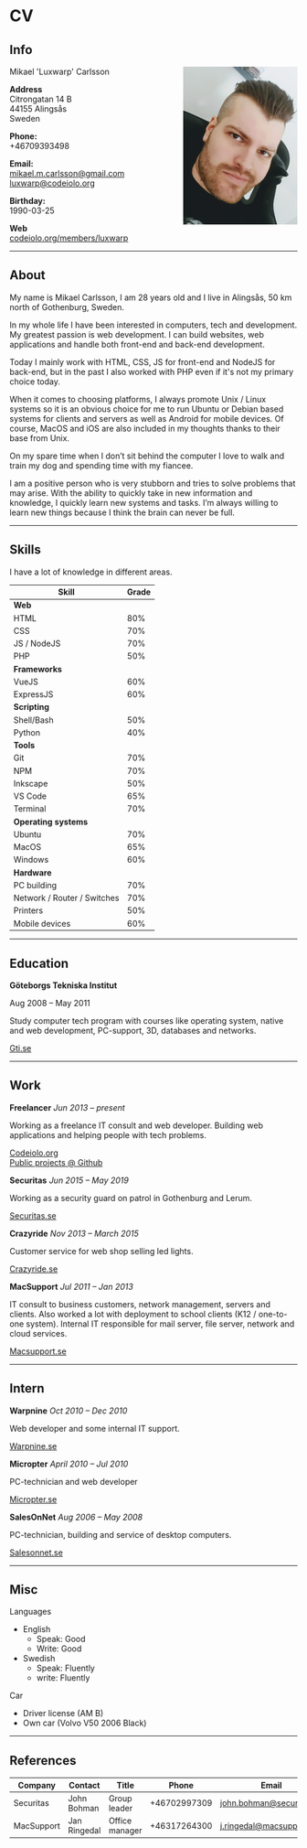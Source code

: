 # CV

## Info

<img src="./mikael-luxwarp-carlsson-profile.jpg" width="200px" style="float: right">

Mikael 'Luxwarp' Carlsson

**Address**  
Citrongatan 14 B  
44155 Alingsås  
Sweden

**Phone:**  
+46709393498

**Email:**  
mikael.m.carlsson@gmail.com  
luxwarp@codeiolo.org

**Birthday:**  
1990-03-25

**Web**  
[codeiolo.org/members/luxwarp](https://codeiolo.org/members/luxwarp)

---

## About

My name is Mikael Carlsson, I am 28 years old and I live in Alingsås, 50 km north of Gothenburg, Sweden.

In my whole life I have been interested in computers, tech and development. My greatest passion is web development. I can build websites, web applications and handle both front-end and back-end development.

Today I mainly work with HTML, CSS, JS for front-end and NodeJS for back-end, but in the past I also worked with PHP even if it's not my primary choice today.

When it comes to choosing platforms, I always promote Unix / Linux systems so it is an obvious choice for me to run Ubuntu or Debian based systems for clients and servers as well as Android for mobile devices.
Of course, MacOS and iOS are also included in my thoughts thanks to their base from Unix.

On my spare time when I don’t sit behind the computer I love to walk and train my dog and spending time with my fiancee.

I am a positive person who is very stubborn and tries to solve problems that may arise. With the ability to quickly take in new information and knowledge, I quickly learn new systems and tasks. I’m always willing to learn new things because I think the brain can never be full.

---

## Skills

I have a lot of knowledge in different areas.

| Skill                       | Grade |
| --------------------------- | ----- |
| **Web**                     |
| HTML                        | 80%   |
| CSS                         | 70%   |
| JS / NodeJS                 | 70%   |
| PHP                         | 50%   |
| **Frameworks**              |
| VueJS                       | 60%   |
| ExpressJS                   | 60%   |
| **Scripting**               |
| Shell/Bash                  | 50%   |
| Python                      | 40%   |
| **Tools**                   |
| Git                         | 70%   |
| NPM                         | 70%   |
| Inkscape                    | 50%   |
| VS Code                     | 65%   |
| Terminal                    | 70%   |
| **Operating systems**       |
| Ubuntu                      | 70%   |
| MacOS                       | 65%   |
| Windows                     | 60%   |
| **Hardware**                |
| PC building                 | 70%   |
| Network / Router / Switches | 70%   |
| Printers                    | 50%   |
| Mobile devices              | 60%   |

---

## Education

**Göteborgs Tekniska Institut**

Aug 2008 – May 2011

Study computer tech program with courses like operating system, native and web development, PC-support, 3D, databases and networks.

[Gti.se](https://gti.se)

---

## Work

**Freelancer**
_Jun 2013 – present_

Working as a freelance IT consult and web developer. Building web applications and helping people with tech problems.

[Codeiolo.org](https://codeiolo.org)  
[Public projects @ Github](https://github.com/codeiolo)

**Securitas**
_Jun 2015 – May 2019_

Working as a security guard on patrol in Gothenburg and Lerum.

[Securitas.se](https://securitas.se)

**Crazyride**
_Nov 2013 – March 2015_

Customer service for web shop selling led lights.

[Crazyride.se](https://crazyride.se)

**MacSupport**
_Jul 2011 – Jan 2013_

IT consult to business customers, network management, servers and clients. Also worked a lot with deployment to school clients (K12 / one-to-one system). Internal IT responsible for mail server, file server, network and cloud services.

[Macsupport.se](https://macsupport.se)

---

## Intern

**Warpnine**
_Oct 2010 – Dec 2010_

Web developer and some internal IT support.

[Warpnine.se](http://www.warpnine.se)

**Micropter**
_April 2010 – Jul 2010_

PC-technician and web developer

[Micropter.se](https://micropter.se)

**SalesOnNet**
_Aug 2006 – May 2008_

PC-technician, building and service of desktop computers.

[Salesonnet.se](http://www.salesonnet.se)

---

## Misc

Languages

- English
  - Speak: Good
  - Write: Good
- Swedish
  - Speak: Fluently
  - write: Fluently

Car

- Driver license (AM B)
- Own car (Volvo V50 2006 Black)

---

## References

| Company    | Contact      | Title          | Phone        | Email                    |
| ---------- | ------------ | -------------- | ------------ | ------------------------ |
| Securitas  | John Bohman  | Group leader   | +46702997309 | john.bohman@securitas.se |
| MacSupport | Jan Ringedal | Office manager | +46317264300 | j.ringedal@macsupport.se |
